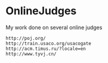 # OnlineJudges
My work done on several online judges
```
http://poj.org/
http://train.usaco.org/usacogate 
http://acm.timus.ru/?locale=en 
http://www.tyvj.cn/ 
```
